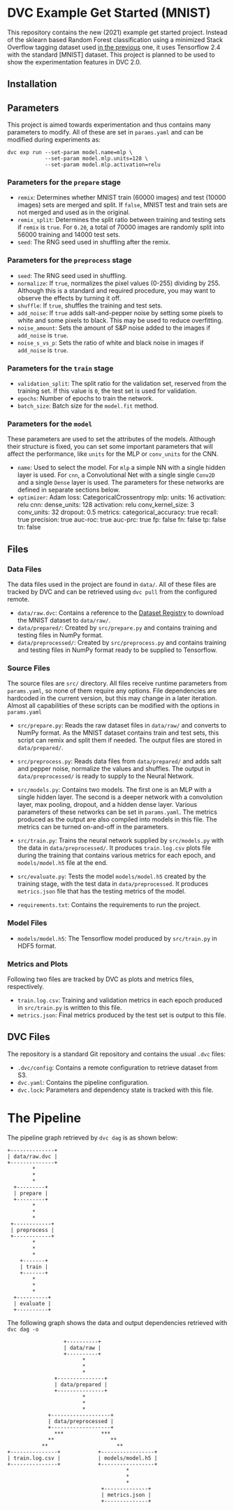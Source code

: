 # DVC Example Get Started (MNIST)

This repository contains the new (2021) example get started project. Instead of
the sklearn based Random Forest classification using a minimized Stack Overflow
tagging dataset used [in 
the previous](https://github.com/iterative/example-get-started) one, it uses
Tensorflow 2.4 with the standard [MNIST] dataset. This project is planned to be
used to show the experimentation features in DVC 2.0.

## Installation



## Parameters

This project is aimed towards experimentation and thus contains many parameters
to modify. All of these are set in `params.yaml` and can be modified during
experiments as:

```console
dvc exp run --set-param model.name=mlp \
            --set-param model.mlp.units=128 \
            --set-param model.mlp.activation=relu
```

### Parameters for the `prepare` stage

- `remix`: Determines whether MNIST train (60000 images) and
  test (10000 images) sets are merged and split. If `false`, MNIST test and
  train sets are not merged and used as in the original.
- `remix_split`: Determines the split ratio between training and testing
  sets if `remix` is `true`. For `0.20`, a total of 70000 images are randomly
  split into 56000 training and 14000 test sets.
- `seed`: The RNG seed used in shuffling after the remix.

### Parameters for the `preprocess` stage

- `seed`: The RNG seed used in shuffling. 
- `normalize`: If `true`, normalizes the pixel values (0-255) dividing by 255.
  Although this is a standard and required procedure, you may want to observe
  the effects by turning it off.
- `shuffle`: If `true`, shuffles the training and test sets. 
- `add_noise`: If `true` adds salt-and-pepper noise by setting some pixels to
  white and some pixels to black. This may be used to reduce overfitting.
- `noise_amount`: Sets the amount of S&P noise added to the images if
  `add_noise` is `true`.
- `noise_s_vs_p`: Sets the ratio of white and black noise in images if
  `add_noise` is `true`.

### Parameters for the `train` stage

- `validation_split`: The split ratio for the validation set, reserved from the
  training set. If this value is `0`, the test set is used for validation. 
- `epochs`: Number of epochs to train the network. 
- `batch_size`: Batch size for the `model.fit` method. 

### Parameters for the `model`

These parameters are used to set the attributes of the models. Although their
structure is fixed, you can set some important parameters that will affect the
performance, like `units` for the MLP or `conv_units` for the CNN.

- `name`: Used to select the model. For `mlp` a simple NN with a single hidden
  layer is used. For `cnn`, a Convolutional Net with a single single `Conv2D`
  and a single `Dense` layer is used. The parameters for these networks are
  defined in separate sections below.
- `optimizer`: Adam
  loss: CategoricalCrossentropy
  mlp:
    units: 16
    activation: relu
  cnn:
    dense_units: 128
    activation: relu
    conv_kernel_size: 3
    conv_units: 32
    dropout: 0.5
  metrics:
    categorical_accuracy: true
    recall: true
    precision: true
    auc-roc: true
    auc-prc: true
    fp: false
    fn: false
    tp: false
    tn: false

## Files

### Data Files

The data files used in the project are found in `data/`. All of these files are
tracked by DVC and can be retrieved using `dvc pull` from the configured remote.

- `data/raw.dvc`: Contains a reference to the [Dataset
  Registry](https://github.com/iterative/dataset-registry) to download the MNIST
  dataset to `data/raw/`.
- `data/prepared/`: Created by `src/prepare.py` and contains training and testing files in NumPy format. 
- `data/preprocessed/`: Created by `src/preprocess.py` and contains training and
  testing files in NumPy format ready to be supplied to Tensorflow.

### Source Files

The source files are `src/` directory. All files receive runtime parameters from
`params.yaml`, so none of them require any options. File dependencies are
hardcoded in the current version, but this may change in a later iteration.
Almost all capabilities of these scripts can be modified with the options in `params.yaml`

- `src/prepare.py`: Reads the raw dataset files in `data/raw/` and converts to
  NumPy format. As the MNIST dataset contains train and test sets, this script
  can remix and split them if needed. The output files are stored in
  `data/prepared/`.
  
- `src/preprocess.py`: Reads data files from `data/prepared/` and adds salt and
  pepper noise, normalize the values and shuffles. The output in
  `data/preprocessed/` is ready to supply to the Neural Network.

- `src/models.py`: Contains two models. The first one is an MLP with a single
  hidden layer.  The second is a deeper network with a convolution layer, max
  pooling, dropout, and a hidden dense layer. Various parameters of these
  networks can be set in `params.yaml`. The metrics produced as the output are
  also compiled into models in this file. The metrics can be turned on-and-off in the parameters. 

- `src/train.py`: Trains the neural network supplied by `src/models.py` with the
  data in `data/preprocessed/`. It produces 
  `train.log.csv` plots file during the training that contains various metrics
  for each epoch, and `models/model.h5` file at the end. 

- `src/evaluate.py`: Tests the model `models/model.h5` created by the training
  stage, with the test data in `data/preprocessed`. It produces `metrics.json`
  file that has the testing metrics of the model.

- `requirements.txt`: Contains the requirements to run the project.
  
### Model Files

- `models/model.h5`: The Tensorflow model produced by `src/train.py` in HDF5
  format.

### Metrics and Plots

Following two files are tracked by DVC as plots and metrics files, respectively.


- `train.log.csv`: Training and validation metrics in each epoch produced in
  `src/train.py` is written to this file.
- `metrics.json`: Final metrics produced by the test set is output to this file.
  

## DVC Files

The repository is a standard Git repository and contains the usual `.dvc` files:

- `.dvc/config`: Contains a remote configuration to retrieve dataset from S3.
- `dvc.yaml`: Contains the pipeline configuration.
- `dvc.lock`: Parameters and dependency state is tracked with this file.

# The Pipeline

The pipeline graph retrieved by `dvc dag` is as shown below:

```
+--------------+ 
| data/raw.dvc | 
+--------------+ 
        *        
        *        
        *        
  +---------+    
  | prepare |    
  +---------+    
        *        
        *        
        *        
 +------------+  
 | preprocess |  
 +------------+  
        *        
        *        
        *        
    +-------+    
    | train |    
    +-------+    
        *        
        *        
        *        
  +----------+   
  | evaluate |   
  +----------+   
```

The following graph shows the data and output dependencies retrieved with `dvc
dag -o`

```
                  +----------+                    
                  | data/raw |                    
                  +----------+                    
                        *                         
                        *                         
                        *                         
               +---------------+                  
               | data/prepared |                  
               +---------------+                  
                        *                         
                        *                         
                        *                         
             +-------------------+                
             | data/preprocessed |                
             +-------------------+                
               ***            ***                 
             **                  **               
           **                      **             
+---------------+            +-----------------+  
| train.log.csv |            | models/model.h5 |  
+---------------+            +-----------------+  
                                      *           
                                      *           
                                      *           
                              +--------------+    
                              | metrics.json |    
                              +--------------+    
```